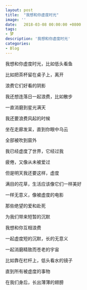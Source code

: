 ```yaml
---
layout: post
title:  "我想和你虚度时光"
image: ''
date:   2018-03-08 00:00:00 +0800
tags:
- 梦
description: '我想和你虚度时光'
categories:
- Blog
---
```


我想和你虚度时光，比如低头看鱼 

比如把茶杯留在桌子上，离开 

浪费它们好看的阴影 

我还想连落日一起浪费，比如散步 

一直消磨到星光满天 

我还要浪费风起的时候 

坐在走廊发呆，直到你眼中乌云 

全部被吹到窗外 

我已经虚度了世界，它经过我 

疲倦，又像从未被爱过 

但是明天我还要这样，虚度 

满目的花草，生活应该像它们一样美好 

一样无意义，像被虚度的电影 

那些绝望的爱和赴死 

为我们带来短暂的沉默 

我想和你互相浪费 

一起虚度短的沉默，长的无意义 

一起消磨精致而苍老的宇宙 

比如靠在栏杆上，低头看水的镜子 

直到所有被虚度的事物 

在我们身后，长出薄薄的翅膀 